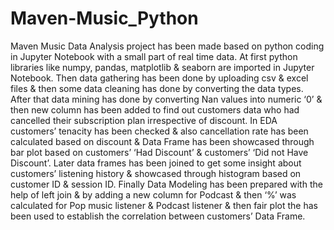 # Maven-Music_Python
Maven Music Data Analysis project has been made based on python coding in Jupyter Notebook with a small part of real time data. At first python libraries like numpy, pandas, matplotlib & seaborn are imported in Jupyter Notebook. 
Then data gathering has been done by uploading csv & excel files & then some data cleaning has done by converting the data types. 
After that data mining has done by converting Nan values into numeric ‘0’ & then new column has been added to find out customers data who had cancelled their subscription plan irrespective of discount.
In EDA customers’ tenacity has been checked & also cancellation rate has been calculated based on discount & Data Frame has been showcased through bar plot based on customers’ ‘Had Discount’ & customers’ ‘Did not Have Discount’. Later data frames has been joined to get some insight about customers’ listening history & showcased through histogram based on customer ID & session ID. 
Finally Data Modeling has been prepared with the help of left join & by adding a new column for Podcast & then ‘%’ was calculated for Pop music listener & Podcast listener & then fair plot the has been used to establish the correlation between customers’ Data Frame.
